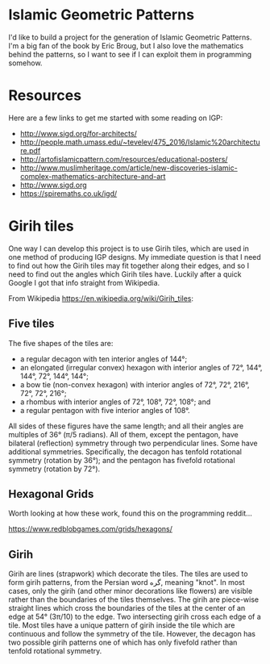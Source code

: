 # Islamic Geometric Patterns

I'd like to build a project for the generation of Islamic Geometric Patterns. I'm a big fan of the book by Eric Broug, but I also love the mathematics behind the patterns, so I want to see if I can exploit them in programming somehow. 

# Resources

Here are a few links to get me started with some reading on IGP: 
* http://www.sigd.org/for-architects/
* http://people.math.umass.edu/~tevelev/475_2016/Islamic%20architecture.pdf
* http://artofislamicpattern.com/resources/educational-posters/
* http://www.muslimheritage.com/article/new-discoveries-islamic-complex-mathematics-architecture-and-art
* http://www.sigd.org
* https://spiremaths.co.uk/igd/

# Girih tiles

One way I can develop this project is to use Girih tiles, which are used in one method of producing IGP designs. My immediate question is that I need to find out how the Girih tiles may fit together along their edges, and so I need to find out the angles which Girih tiles have. Luckily after a quick Google I got that info straight from Wikipedia. 


From Wikipedia https://en.wikipedia.org/wiki/Girih_tiles:
## Five tiles
The five shapes of the tiles are:

* a regular decagon with ten interior angles of 144°;
* an elongated (irregular convex) hexagon with interior angles of 72°, 144°, 144°, 72°, 144°, 144°;
* a bow tie (non-convex hexagon) with interior angles of 72°, 72°, 216°, 72°, 72°, 216°;
* a rhombus with interior angles of 72°, 108°, 72°, 108°; and
* a regular pentagon with five interior angles of 108°.

All sides of these figures have the same length; and all their angles are multiples of 36° (π/5 radians). All of them, except the pentagon, have bilateral (reflection) symmetry through two perpendicular lines. Some have additional symmetries. Specifically, the decagon has tenfold rotational symmetry (rotation by 36°); and the pentagon has fivefold rotational symmetry (rotation by 72°).

## Hexagonal Grids
Worth looking at how these work, found this on the programming reddit...

https://www.redblobgames.com/grids/hexagons/

## Girih
Girih are lines (strapwork) which decorate the tiles. The tiles are used to form girih patterns, from the Persian word گره, meaning "knot". In most cases, only the girih (and other minor decorations like flowers) are visible rather than the boundaries of the tiles themselves. The girih are piece-wise straight lines which cross the boundaries of the tiles at the center of an edge at 54° (3π/10) to the edge. Two intersecting girih cross each edge of a tile. Most tiles have a unique pattern of girih inside the tile which are continuous and follow the symmetry of the tile. However, the decagon has two possible girih patterns one of which has only fivefold rather than tenfold rotational symmetry.



